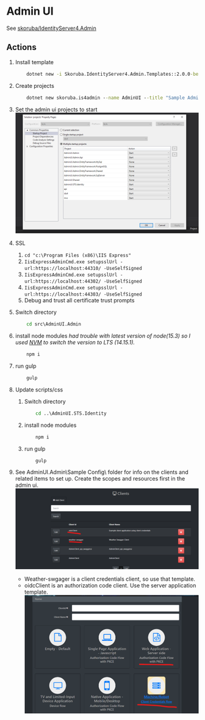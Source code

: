# Admin UI

See [skoruba/IdentityServer4.Admin](https://github.com/skoruba/IdentityServer4.Admin)

## Actions

1. Install template

    ```cmd
        dotnet new -i Skoruba.IdentityServer4.Admin.Templates::2.0.0-beta1
    ```

1. Create projects

    ```cmd
        dotnet new skoruba.is4admin --name AdminUI --title "Sample Admin UI" --adminemail "admin@example.com" --adminpassword "Pa$$word123" --adminrole Administrator --adminclientid AdminClient --adminclientsecret AdminClientSecret --dockersupport false
    ```

1. Set the admin ui projects to start
    ![multi debug admin ui](/assets/multi%20debug%20admin%20ui.png)
1. SSL
    1. ```cd "c:\Program Files (x86)\IIS Express"```
    1. ```IisExpressAdminCmd.exe setupsslUrl -url:https://localhost:44310/ -UseSelfSigned```
    1. ```IisExpressAdminCmd.exe setupsslUrl -url:https://localhost:44302/ -UseSelfSigned```
    1. ```IisExpressAdminCmd.exe setupsslUrl -url:https://localhost:44303/ -UseSelfSigned```
    1. Debug and trust all certificate trust prompts

1. Switch directory

    ```cmd
        cd src\AdminUI.Admin
    ```

1. install node modules
    *had trouble with latest version of node(15.3) so I used [NVM](https://blog.logrocket.com/switching-between-node-versions-during-development/) to switch the version to LTS (14.15.1).*

    ```cmd
        npm i
    ```

1. run gulp

    ```cmd
        gulp
    ```

1. Update scripts/css

    1. Switch directory

        ```cmd
            cd ..\AdminUI.STS.Identity
        ```

    1. install node modules

        ```cmd
            npm i
        ```

    1. run gulp

        ```cmd
            gulp
        ```

1. See AdminUI.Admin\Sample Config\ folder for info on the clients and related items to set up.  Create the scopes and resources first in the admin ui.
    ![create clients](/assets/create%20clients.png)
    - Weather-swgager is a client credentials client, so use that template.
    - oidcClient is an authorization code client.  Use the server application template.
    ![create clients templates](/assets/create%20clients%20templates.png)
